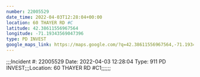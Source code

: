 ```yaml
---
number: 22005529
date_time: 2022-04-03T12:28:04+00:00
location: 60 THAYER RD #C
latitude: 42.38611556967564
longitude: -71.19343569047396
type: PD INVEST
google_maps_link: https://maps.google.com/?q=42.38611556967564,-71.19343569047396
---
```


;;;Incident #: 22005529   Date: 2022-04-03 12:28:04   Type: 911 PD INVEST;;;Location: 60 THAYER RD #C1;;;;;;
